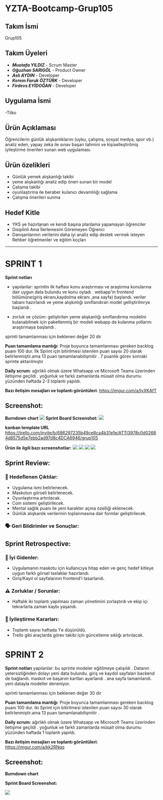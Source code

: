 # YZTA-Bootcamp-Grup105


## Takım İsmi
Grup105


## Takım Üyeleri
- ***Mustafa YILDIZ*** - Scrum Master
- ***Oğuzhan SARIGÖL*** - Product Owner
- ***Aslı AYDIN*** - Developer
- ***Kerem Faruk ÖZTÜRK*** - Developer
- ***Firdevs EYİDOĞAN*** - Developer


## Uygulama İsmi
-Tilko

## Ürün Açıklaması
Öğrencilerin günlük alışkanlıklarını (uyku, çalışma, sosyal medya, spor vb.) analiz eden, yapay zeka ile sınav başarı tahmini ve kişiselleştirilmiş iyileştirme önerileri sunan web uygulaması.


## Ürün özelikleri 
- Günlük yemek alışkanlığı takibi 
- yeme alışkanlığı analiz edip öneri sunan bir model
- Çalışma takibi
- oyunlaştırma ile beraber  kulanıcı devamlılığı sağlama
- Çalışma önerileri sunma

## Hedef Kitle 
- YKS ye hazırlanan ve  kendi başına planlama yapamayan öğrenciler
- Disiplinli Ama İlerlemesini Göremeyen Öğrenci
- Danışanlarının verilerini daha iyi analiz edip destek vermek isteyen Rehber öğretmenler ve eğitim koçları


---
# **SPRINT 1**

**Sprint notları**
- yapılanlar:
 sprintin ilk haftası konu araştırması ve araştırma konularına dair  uygun data bulundu ve konu oyladı .
 webapp'in  frontend  bölümüne(giriş ekranı,kaydolma ekranı ,ana sayfa) başlandı.
 veriler tabanı hazırlandı ve  yeme alışkınlığı sınıflandıran model gelliştirilmrye başlandı  .

 - zorluk ve çözüm:
 geliştirilen yeme alışkanlığı sınıflandırma modelini kulanabilmek için paketlenmiş bir modeli  webapp de kulanma yollarını araştırmaya başlandı .
 

 
 sprinti tamamlanması için beklenen değer 20 dir
 
**Puan tamamlama mantığı**: Proje boyunca tamamlanması gereken backlog puanı 100 dur. İlk Sprint için bitirilmesi istenilen puan sayısı 20 olarak belirlenmiştir.ama 13 puan tamamlanabilişmitir . 7 puanlık görev sonraki sprinte aktarılmıştır


**Daily scrum**: ağırlıklı olmak üzere  Whatsapp ve  Microsoft Teams üzerinden iletişime geçildi . yoğunluk ve farklı zamanlarda müsait olma durumu yüzünden haftada 2-3 toplantı yapıldı.

**Bazı iletişim mesajları ve toplantı görüntüleri**: https://imgur.com/a/IyXKAfT

## Screenshot:

**Burndown chart**
![](resimler/burdown.jpg)
**Sprint Board Screenshot:**
![](resimler/kanban.jpg)


**kanban template URL**
https://trello.com/invite/b/686297235b49ce8ca4b31e1e/ATTI3978c0d02684d8575d5e7ebb2ad97d8c4DCA6946/grup105

**Ürün ile ilgili bazı screenshotlar:**
![](resimler/r1.jpg)
![](resimler/r3.jpg)
![](resimler/r2.jpg)
![](resimler/kod.jpg)

## Sprint Review:
### 🎯 Hedeflenen Çıktılar:
- Uygulama ismi belirlenecek.
- Maskotun görseli belirlenecek.
- Oyunlaştırma artırılacak.
- Coin sistemi geliştirilecek.
- Mental sağlık puanı ile yeni karakter açma özelliği eklenecek.
- Günlük alışkanlık verilerinin toplanmasına dair formlar geliştirilecek.

### 🗣 Geri Bildirimler ve Sonuçlar:



## Sprint Retrospective:
### 💬 İyi Gidenler:
- Uygulamanın maskotu için kullanıcıya hitap eden ve genç hedef kitleye uygun farklı görsel taslaklar hazırlandı.
- Giriş/Kayıt ol sayfalarının frontend'i tasarlandı.

### ⚠️ Zorluklar / Sorunlar:
- Haftalık iki toplantı yapılması zaman yönetimini zorlaştırdı ve ekip içi tekrarlarla zaman kaybı yaşandı.

### 🔄 İyileştirme Kararları:
- Toplantı  sayısı haftada 1'e düşürüldü.
- Trello gibi araçlarda görev takibi için güncelleme sıklığı artırılacak.




# **SPRINT 2**
**Sprint notları**
yapılanlar:
bu sprinte modeler eğitilmeye çalışıldı . Datanın yetersizliğinden dolayı yeni data bulundu.
giriş ve kaydol sayfaları backend de bağlandı.
maskot  ve başarım kartları ayarlandı .
ana sayfa  tamamlandı.
yeni datayla modeller deneniyor.


 sprinti tamamlanması için beklenen değer 30 dir


**Puan tamamlama mantığı**: Proje boyunca tamamlanması gereken backlog puanı 100 dur. iki Sprint için bitirilmesi istenilen puan sayısı 30 olarak belirlenmiştir.ama 13 puan tamamlanabilişmitir .

**Daily scrum**: ağırlıklı olmak üzere  Whatsapp ve  Microsoft Teams üzerinden iletişime geçildi . yoğunluk ve farklı zamanlarda müsait olma durumu yüzünden haftada 1 toplantı yapıldı. 

 **Bazı iletişim mesajları ve toplantı görüntüleri**: https://imgur.com/a/kk2RNqq


 ## Screenshot:
 
 **Burndown chart**
 

**Sprint Board Screenshot:**

 ![](resimler/2sprint.jpg)
